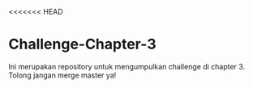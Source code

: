 <<<<<<< HEAD
# Challenge-Chapter-3
Ini merupakan repository untuk mengumpulkan challenge di chapter 3. Tolong jangan merge master ya!

